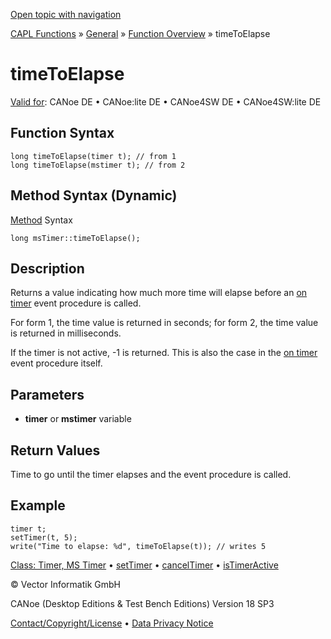 [Open topic with navigation](../../../../../CANoeDEFamily.htm#Topics/CAPLFunctions/Other/Functions/CAPLfunctionTimeToElapse.md)

[CAPL Functions](../../CAPLfunctions.md) » [General](../CAPLGeneralStartPage.md) » [Function Overview](../CAPLfunctionsGeneralOverview.md) » timeToElapse

# timeToElapse

[Valid for](../../../Shared/FeatureAvailability.md): CANoe DE • CANoe:lite DE • CANoe4SW DE • CANoe4SW:lite DE

## Function Syntax

```plaintext
long timeToElapse(timer t); // from 1
long timeToElapse(mstimer t); // from 2
```

## Method Syntax (Dynamic)

[Method](../../../Shared/CAPL/General/ClassesAndObjects.md) Syntax

```plaintext
long msTimer::timeToElapse();
```

## Description

Returns a value indicating how much more time will elapse before an [on timer](../EventProcedures/CAPLfunctionOnTimer.md) event procedure is called.

For form 1, the time value is returned in seconds; for form 2, the time value is returned in milliseconds.

If the timer is not active, -1 is returned. This is also the case in the [on timer](../EventProcedures/CAPLfunctionOnTimer.md) event procedure itself.

## Parameters

- **timer** or **mstimer** variable

## Return Values

Time to go until the timer elapses and the event procedure is called.

## Example

```plaintext
timer t;
setTimer(t, 5);
write("Time to elapse: %d", timeToElapse(t)); // writes 5
```

[Class: Timer, MS Timer](../../ObjectOrientedProg/CAPLfunctionsOOPTimer.md) • [setTimer](CAPLfunctionSetTimer.md) • [cancelTimer](CAPLfunctionCancelTimer.md) • [isTimerActive](CAPLfunctionIsTimerActive.md)

© Vector Informatik GmbH

CANoe (Desktop Editions & Test Bench Editions) Version 18 SP3

[Contact/Copyright/License](../../../Shared/ContactCopyrightLicense.md) • [Data Privacy Notice](https://www.vector.com/int/en/company/get-info/privacy-policy/)